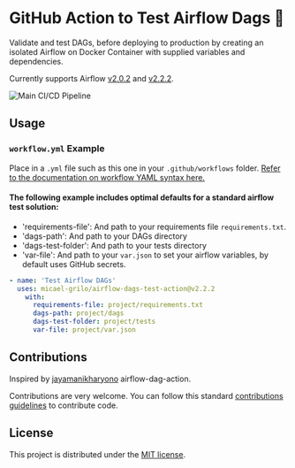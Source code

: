 # GitHub Action to Test Airflow Dags 🧪

Validate and test DAGs, before deploying to production by creating an isolated Airflow on Docker Container with supplied variables and dependencies.

Currently supports Airflow [v2.0.2](https://github.com/micael-grilo/airflow-dags-test-action/releases/tag/v2.0.2) and [v2.2.2](https://github.com/micael-grilo/airflow-dags-test-action/releases/tag/v2.2.2).

![Main CI/CD Pipeline](https://github.com/micael-grilo/airflow-dags-test-action/workflows/Main%20CI/CD%20Pipeline/badge.svg)

## Usage

### `workflow.yml` Example

Place in a `.yml` file such as this one in your `.github/workflows` folder. [Refer to the documentation on workflow YAML syntax here.](https://help.github.com/en/articles/workflow-syntax-for-github-actions)

#### The following example includes optimal defaults for a standard airflow test solution:

- 'requirements-file': And path to your requirements file `requirements.txt`.
- 'dags-path': And path to your DAGs directory
- 'dags-test-folder': And path to your tests directory
- 'var-file': And path to your `var.json` to set your airflow variables, by default uses GitHub secrets.

```yml
- name: 'Test Airflow DAGs'
  uses: micael-grilo/airflow-dags-test-action@v2.2.2
    with:
      requirements-file: project/requirements.txt
      dags-path: project/dags
      dags-test-folder: project/tests
      var-file: project/var.json
```

## Contributions
Inspired by [jayamanikharyono](https://github.com/jayamanikharyono/airflow-dag-action) airflow-dag-action.

Contributions are very welcome. You can follow this standard [contributions guidelines](https://github.com/firstcontributions/first-contributions) to contribute code.


## License

This project is distributed under the [MIT license](LICENSE.md).